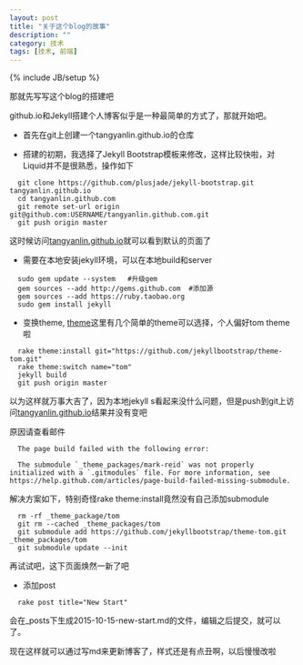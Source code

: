 ```yaml
---
layout: post
title: "关于这个blog的故事"
description: ""
category: 技术
tags: [技术, 前端]
---
```

{% include JB/setup %}

那就先写写这个blog的搭建吧

github.io和Jekyll搭建个人博客似乎是一种最简单的方式了，那就开始吧。

* 首先在git上创建一个tangyanlin.github.io的仓库

* 搭建的初期，我选择了Jekyll Bootstrap模板来修改，这样比较快啦，对Liquid并不是很熟悉，操作如下
```
  git clone https://github.com/plusjade/jekyll-bootstrap.git tangyanlin.github.io
  cd tangyanlin.github.com
  git remote set-url origin git@github.com:USERNAME/tangyanlin.github.com.git
  git push origin master
```
这时候访问[tangyanlin.github.io](tangyanlin.github.io)就可以看到默认的页面了

* 需要在本地安装jekyll环境，可以在本地build和server
```
  sudo gem update --system   #升级gem
  gem sources --add http://gems.github.com  #添加源
  gem sources --add https://ruby.taobao.org
  sudo gem install jekyll
```
* 变换theme, [theme](http://themes.jekyllbootstrap.com/preview/twitter/)这里有几个简单的theme可以选择，个人偏好tom theme啦
```
  rake theme:install git="https://github.com/jekyllbootstrap/theme-tom.git"
  rake theme:switch name="tom"
  jekyll build
  git push origin master
```
以为这样就万事大吉了，因为本地jekyll s看起来没什么问题，但是push到git上访问[tangyanlin.github.io](tangyanlin.github.io)结果并没有变吧

原因请查看邮件
```
  The page build failed with the following error:

  The submodule `_theme_packages/mark-reid` was not properly initialized with a `.gitmodules` file. For more information, see   https://help.github.com/articles/page-build-failed-missing-submodule.
```

解决方案如下，特别奇怪rake theme:install竟然没有自己添加submodule
```
  rm -rf _theme_package/tom
  git rm --cached _theme_packages/tom
  git submodule add https://github.com/jekyllbootstrap/theme-tom.git _theme_packages/tom
  git submodule update --init
```
再试试吧，这下页面焕然一新了吧

* 添加post
```
  rake post title="New Start"
```
会在_posts下生成2015-10-15-new-start.md的文件，编辑之后提交，就可以了。

现在这样就可以通过写md来更新博客了，样式还是有点丑啊，以后慢慢改啦

